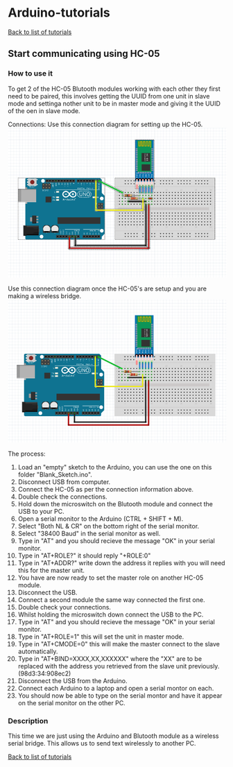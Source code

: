 # Arduino-tutorials
[Back to list of tutorials](../README.md)

## Start communicating using HC-05

### How to use it

To get 2 of the HC-05 Blutooth modules working with each other they first need to be paired, this involves getting the UUID from one unit in slave mode and settinga nother unit to be in master mode and giving it the UUID of the oen in slave mode.

Connections:
Use this connection diagram for setting up the HC-05.
![AT mode](Setup%20HC-05%20-%20Schematic.PNG?raw=true)

Use this connection diagram once the HC-05's are setup and you are making a wireless bridge.
![Wireless bridge](Normal%20use%20HC-05%20-%20Schematic.PNG?raw=true)

The process:


1. Load an "empty" sketch to the Arduino, you can use the one on this folder "Blank_Sketch.ino".
2. Disconnect USB from computer.
3. Connect the HC-05 as per the connection information above.
4. Double check the connections.
5. Hold down the microswitch on the Blutooth module and connect the USB to your PC.
6. Open a serial monitor to the Arduino (CTRL + SHIFT + M).
7. Select "Both NL & CR" on the bottom right of the serial monitor.
8. Select "38400 Baud" in the serial monitor as well.
9. Type in "AT" and you should recieve the message "OK" in your serial monitor.
10. Type in "AT+ROLE?" it should reply "+ROLE:0"
11. Type in "AT+ADDR?" write down the address it replies with you will need this for the master unit.
12. You have are now ready to set the master role on another HC-05 module.
13. Disconnect the USB.
14. Connect a second module the same way connected the first one.
15. Double check your connections.
16. Whilst holding the microswitch down connect the USB to the PC.
17. Type in "AT" and you should recieve the message "OK" in your serial monitor.
18. Type in "AT+ROLE=1" this will set the unit in master mode.
19. Type in "AT+CMODE=0" this will make the master connect to the slave automatically.
20. Type in "AT+BIND=XXXX,XX,XXXXXX" where the "XX" are to be replaced with the address you retrieved from the slave unit previously. (98d3:34:908ec2)
21. Disconnect the USB from the Arduino.
22. Connect each Arduino to a laptop and open a serial montor on each.
23. You should now be able to type on the serial montor and have it appear on the serial monitor on the other PC.





### Description
This time we are just using the Arduino and Blutooth module as a wireless serial bridge. This allows us to send text wirelessly to another PC.






[Back to list of tutorials](../README.md)